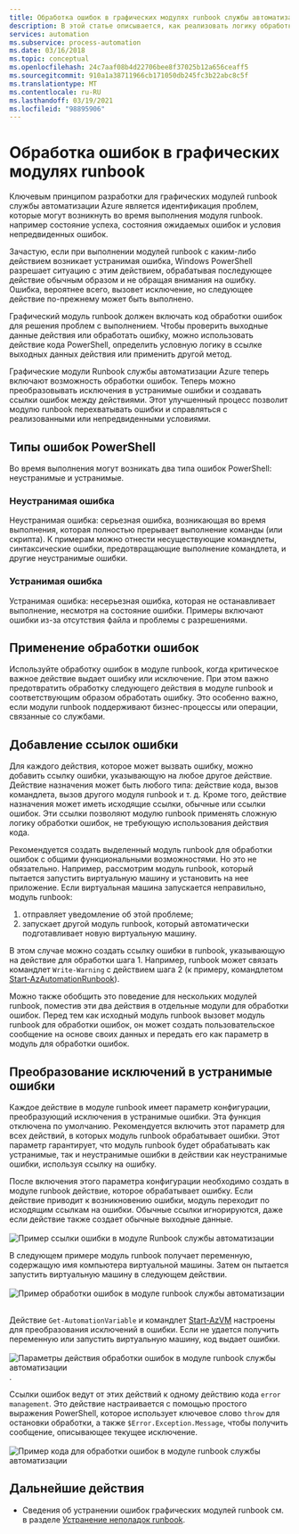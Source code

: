 ```yaml
---
title: Обработка ошибок в графических модулях runbook службы автоматизации Azure
description: В этой статье описывается, как реализовать логику обработки ошибок в графических модулях runbook службы автоматизации Azure.
services: automation
ms.subservice: process-automation
ms.date: 03/16/2018
ms.topic: conceptual
ms.openlocfilehash: 24c7aaf08b4d22706bee8f37025b12a656ceaff5
ms.sourcegitcommit: 910a1a38711966cb171050db245fc3b22abc8c5f
ms.translationtype: MT
ms.contentlocale: ru-RU
ms.lasthandoff: 03/19/2021
ms.locfileid: "98895906"
---
```

# <a name="handle-errors-in-graphical-runbooks"></a>Обработка ошибок в графических модулях runbook

Ключевым принципом разработки для графических модулей runbook службы автоматизации Azure является идентификация проблем, которые могут возникнуть во время выполнения модуля runbook. например состояние успеха, состояния ожидаемых ошибок и условия непредвиденных ошибок.

Зачастую, если при выполнении модулей runbook с каким-либо действием возникает устранимая ошибка, Windows PowerShell разрешает ситуацию с этим действием, обрабатывая последующее действие обычным образом и не обращая внимания на ошибку. Ошибка, вероятнее всего, вызовет исключение, но следующее действие по-прежнему может быть выполнено.

Графический модуль runbook должен включать код обработки ошибок для решения проблем с выполнением. Чтобы проверить выходные данные действия или обработать ошибку, можно использовать действие кода PowerShell, определить условную логику в ссылке выходных данных действия или применить другой метод.

Графические модули Runbook службы автоматизации Azure теперь включают возможность обработки ошибок. Теперь можно преобразовывать исключения в устранимые ошибки и создавать ссылки ошибок между действиями. Этот улучшенный процесс позволит модулю runbook перехватывать ошибки и справляться с реализованными или непредвиденными условиями. 

## <a name="powershell-error-types"></a>Типы ошибок PowerShell

Во время выполнения могут возникать два типа ошибок PowerShell: неустранимые и устранимые.
 
### <a name="terminating-error"></a>Неустранимая ошибка

Неустранимая ошибка: серьезная ошибка, возникающая во время выполнения, которая полностью прерывает выполнение команды (или скрипта). К примерам можно отнести несуществующие командлеты, синтаксические ошибки, предотвращающие выполнение командлета, и другие неустранимые ошибки.

### <a name="non-terminating-error"></a>Устранимая ошибка

Устранимая ошибка: несерьезная ошибка, которая не останавливает выполнение, несмотря на состояние ошибки. Примеры включают ошибки из-за отсутствия файла и проблемы с разрешениями.

## <a name="when-to-use-error-handling"></a>Применение обработки ошибок

Используйте обработку ошибок в модуле runbook, когда критическое важное действие выдает ошибку или исключение. При этом важно предотвратить обработку следующего действия в модуле runbook и соответствующим образом обработать ошибку. Это особенно важно, если модули runbook поддерживают бизнес-процессы или операции, связанные со службами.

## <a name="add-error-links"></a>Добавление ссылок ошибки

Для каждого действия, которое может вызвать ошибку, можно добавить ссылку ошибки, указывающую на любое другое действие. Действие назначения может быть любого типа: действие кода, вызов командлета, вызов другого модуля runbook и т. д. Кроме того, действие назначения может иметь исходящие ссылки, обычные или ссылки ошибок. Эти ссылки позволяют модулю runbook применять сложную логику обработки ошибок, не требующую использования действия кода.

Рекомендуется создать выделенный модуль runbook для обработки ошибок с общими функциональными возможностями. Но это не обязательно. Например, рассмотрим модуль runbook, который пытается запустить виртуальную машину и установить на нее приложение. Если виртуальная машина запускается неправильно, модуль runbook:

1. отправляет уведомление об этой проблеме;
2. запускает другой модуль runbook, который автоматически подготавливает новую виртуальную машину.

В этом случае можно создать ссылку ошибки в runbook, указывающую на действие для обработки шага 1. Например, runbook может связать командлет `Write-Warning` с действием шага 2 (к примеру, командлетом [Start-AzAutomationRunbook](/powershell/module/az.automation/start-azautomationrunbook)).

Можно также обобщить это поведение для нескольких модулей runbook, поместив эти два действия в отдельные модули для обработки ошибок. Перед тем как исходный модуль runbook вызовет модуль runbook для обработки ошибок, он может создать пользовательское сообщение на основе своих данных и передать его как параметр в модуль для обработки ошибок.

## <a name="turn-exceptions-into-non-terminating-errors"></a>Преобразование исключений в устранимые ошибки

Каждое действие в модуле runbook имеет параметр конфигурации, преобразующий исключения в устранимые ошибки. Эта функция отключена по умолчанию. Рекомендуется включить этот параметр для всех действий, в которых модуль runbook обрабатывает ошибки. Этот параметр гарантирует, что модуль runbook будет обрабатывать как устранимые, так и неустранимые ошибки в действии как неустранимые ошибки, используя ссылку на ошибку.  

После включения этого параметра конфигурации необходимо создать в модуле runbook действие, которое обрабатывает ошибку. Если действие приводит к возникновению ошибки, модуль переходит по исходящим ссылкам на ошибки. Обычные ссылки игнорируются, даже если действие также создает обычные выходные данные.<br><br> ![Пример ссылки ошибки в модуле Runbook службы автоматизации](media/automation-runbook-graphical-error-handling/error-link-example.png)

В следующем примере модуль runbook получает переменную, содержащую имя компьютера виртуальной машины. Затем он пытается запустить виртуальную машину в следующем действии.<br><br> ![Пример обработки ошибок в модуле runbook службы автоматизации](media/automation-runbook-graphical-error-handling/runbook-example-error-handling.png)<br><br>      

Действие `Get-AutomationVariable` и командлет [Start-AzVM](/powershell/module/Az.Compute/Start-AzVM) настроены для преобразования исключений в ошибки. Если не удается получить переменную или запустить виртуальную машину, код выдает ошибки.<br><br> ![Параметры действия обработки ошибок в модуле runbook службы автоматизации](media/automation-runbook-graphical-error-handling/activity-blade-convertexception-option.png).

Ссылки ошибок ведут от этих действий к одному действию кода `error management`. Это действие настраивается с помощью простого выражения PowerShell, которое использует ключевое слово `throw` для остановки обработки, а также `$Error.Exception.Message`, чтобы получить сообщение, описывающее текущее исключение.<br><br> ![Пример кода для обработки ошибок в модуле runbook службы автоматизации](media/automation-runbook-graphical-error-handling/runbook-example-error-handling-code.png)

## <a name="next-steps"></a>Дальнейшие действия

* Сведения об устранении ошибок графических модулей runbook см. в разделе [Устранение неполадок runbook](troubleshoot/runbooks.md).
